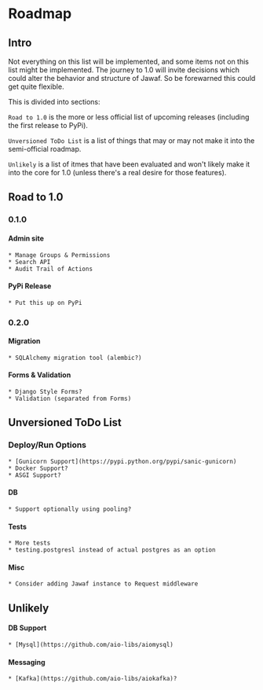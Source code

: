 # Roadmap

## Intro

Not everything on this list will be implemented, and some items not on this list might be implemented. The journey to 1.0 will invite decisions which could alter the behavior and structure of Jawaf. So be forewarned this could get quite flexible.

This is divided into sections:

`Road to 1.0` is the more or less official list of upcoming releases (including the first release to PyPi).

`Unversioned ToDo List` is a list of things that may or may not make it into the semi-official roadmap.

`Unlikely` is a list of itmes that have been evaluated and won't likely make it into the core for 1.0 (unless there's a real desire for those features).

## Road to 1.0

### 0.1.0

#### Admin site
    * Manage Groups & Permissions
    * Search API
    * Audit Trail of Actions

#### PyPi Release
    * Put this up on PyPi

### 0.2.0

#### Migration
    * SQLAlchemy migration tool (alembic?)

#### Forms & Validation
    * Django Style Forms?
    * Validation (separated from Forms)

## Unversioned ToDo List

### Deploy/Run Options
    * [Gunicorn Support](https://pypi.python.org/pypi/sanic-gunicorn)
    * Docker Support?
    * ASGI Support?

#### DB
    * Support optionally using pooling?

#### Tests
    * More tests
    * testing.postgresl instead of actual postgres as an option

#### Misc
    * Consider adding Jawaf instance to Request middleware

## Unlikely

#### DB Support
    * [Mysql](https://github.com/aio-libs/aiomysql)

#### Messaging
    * [Kafka](https://github.com/aio-libs/aiokafka)?
